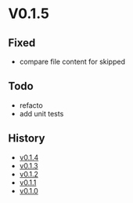 # V0.1.5

## Fixed

* compare file content for skipped

## Todo

* refacto
* add unit tests

## History

* [v0.1.4](changelog/archives/v0.1.4.md)
* [v0.1.3](changelog/archives/v0.1.3.md)
* [v0.1.2](changelog/archives/v0.1.2.md)
* [v0.1.1](changelog/archives/v0.1.1.md)
* [v0.1.0](changelog/archives/v0.1.0.md)
